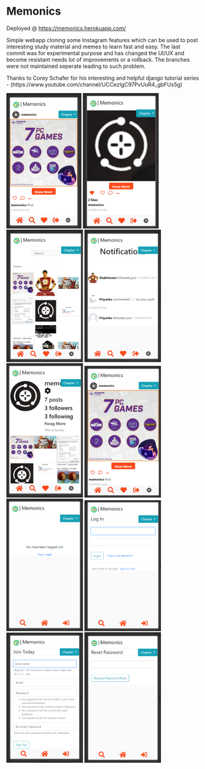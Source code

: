 # Memonics
Deployed @ https://memonics.herokuapp.com/

Simple webapp cloning some Instagram features which can be used to post interesting study material and memes to learn fast and easy. 
The last commit was for experimental purpose and has changed the UI/UX and become resistant needs lot of improvements or a rollback. The branches were not maintained seperate leading to such problem.


<p>Thanks to Corey Schafer for his interesting and helpful django tutorial series - (https://www.youtube.com/channel/UCCezIgC97PvUuR4_gbFUs5g) </p>                                 <p>                                                                                                                                                                                    <img src="/screenshots/1 (1).png" alt="drawing" width="196"/>
<img src="/screenshots/1 (2).png" alt="drawing" width="198"/>
<img src="/screenshots/1 (3).png" alt="drawing" width="200"/>
<img src="/screenshots/1 (4).png" alt="drawing" width="200"/>
<img src="/screenshots/1 (5).png" alt="drawing" width="200"/>
<img src="/screenshots/1 (6).png" alt="drawing" width="200"/>
<img src="/screenshots/1 (7).png" alt="drawing" width="200"/>
<img src="/screenshots/1 (8).png" alt="drawing" width="200"/>
<img src="/screenshots/1 (9).png" alt="drawing" width="200"/>
<img src="/screenshots/1 (10).png" alt="drawing" width="200"/>
</p> 
